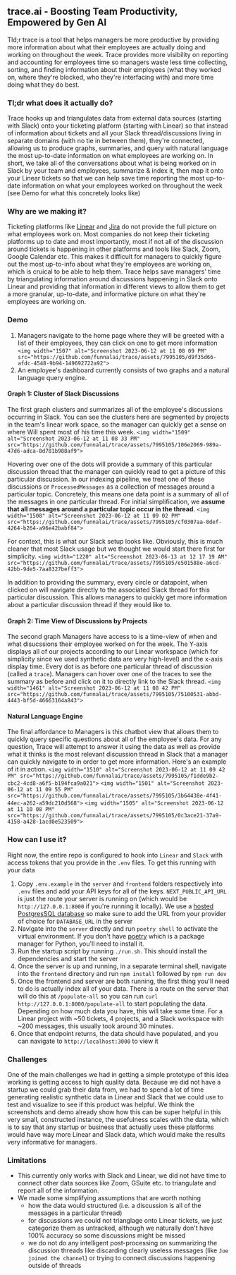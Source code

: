 ## trace.ai - Boosting Team Productivity, Empowered by Gen AI

Tld;r trace is a tool that helps managers be more productive by providing more information about what their employees are actually doing and working on throughout the week. Trace provides more visibility on reporting and accounting for employees time so managers waste less time collecting, sorting, and finding information about their employees (what they worked on, where they're blocked, who they're interfacing with) and more time doing what they do best.

### Tl;dr what does it actually do?

Trace hooks up and triangulates data from external data sources (starting with Slack) onto your ticketing platform (starting with Linear) so that instead of information about tickets and all your Slack thread/discussions living in separate domains (with no tie in between them), they're connected, allowing us to produce graphs, summaries, and query with natural language the most up-to-date information on what employees are working on. In short, we take all of the conversations about what is being worked on in Slack by your team and employees, summarize & index it, then map it onto your Linear tickets so that we can help save time reporting the most up-to-date information on what your employees worked on throughout the week (see Demo for what this concretely looks like)

### Why are we making it?

Ticketing platforms like [Linear](https://linear.app/) and [Jira](https://www.atlassian.com/software/jira) do not provide the full picture on what employees work on. Most companies do not keep their ticketing platforms up to date and most importantly, most if not all of the discussion around tickets is happening in other platforms and tools like Slack, Zoom, Google Calendar etc. This makes it difficult for managers to quickly figure out the most up-to-info about what they're employees are working on, which is cruical to be able to help them. Trace helps save managers' time by triangulating information around discussions happening in Slack onto Linear and providing that information in different views to allow them to get a more granular, up-to-date, and informative picture on what they're employees are working on.

### Demo 

1. Managers navigate to the home page where they will be greeted with a list of their employees, they can click on one to get more information
   `<img width="1507" alt="Screenshot 2023-06-12 at 11 08 09 PM" src="https://github.com/funnalai/trace/assets/7995105/d9f35d66-afdc-4548-9b94-149692722a92">`
2. An employee's dashboard currently consists of two graphs and a natural language query engine.

#### Graph 1: Cluster of Slack Discussions

The first graph clusters and summarizes all of the employee's discussions occurring in Slack. You can see the clusters here are segmented by projects in the team's linear work space, so the manager can quickly get a sense on where Will spent most of his time this week.
`<img width="1509" alt="Screenshot 2023-06-12 at 11 08 33 PM" src="https://github.com/funnalai/trace/assets/7995105/106e2069-989a-47d6-adca-8d781b988af9">`

Hovering over one of the dots will provide a summary of this particular discussion thread that the manager can quickly read to get a picture of this particular discussion. In our indexing pipeline, we treat one of these discussions or `ProcessedMessages` as a collection of messages around a particular topic. Concretely, this means one data point is a summary of all of the messages in one particular thread. For initial simplification, we **assume that all messages around a particular topic occur in the thread**.
`<img width="1508" alt="Screenshot 2023-06-12 at 11 09 02 PM" src="https://github.com/funnalai/trace/assets/7995105/cf0307aa-8def-4264-b264-a96e42babf84">`

For context, this is what our Slack setup looks like. Obviously, this is much cleaner that most Slack usage but we thought we would start there first for simplicity.
`<img width="1220" alt="Screenshot 2023-06-13 at 12 17 19 AM" src="https://github.com/funnalai/trace/assets/7995105/e501588e-a6cd-42bb-9de5-7aa8327beff3">`

In addition to providing the summary, every circle or datapoint, when clicked on will navigate directly to the associated Slack thread for this particular discussion. This allows managers to quickly get more information about a particular discussion thread if they would like to.

#### Graph 2: Time View of Discussions by Projects

The second graph Managers have access to is a time-view of when and what disucssions their employee worked on for the week. The Y-axis displays all of our projects according to our Linear workspace (which for simplicity since we used synthetic data are very high-level) and the x-axis display time. Every dot is as before one particular thread of discussion (called a `trace`). Managers can hover over one of the traces to see the summary as before and click on it to directly link to the Slack thread.
`<img width="1461" alt="Screenshot 2023-06-12 at 11 08 42 PM" src="https://github.com/funnalai/trace/assets/7995105/75100531-abbd-4443-bf5d-46663164a843">`

#### Natural Language Engine

The final affordance to Managers is this chatbot view that allows them to quickly query specific questions about all of the employee's data.
For any question, Trace will attempt to answer it using the data as well as provide what it thinks is the most relevant discussion thread in Slack that a manager can quickly navigate to in order to get more information. Here's an example of it in action.
`<img width="1510" alt="Screenshot 2023-06-12 at 11 09 42 PM" src="https://github.com/funnalai/trace/assets/7995105/f1dde9b2-cbc2-4cd8-a6f5-b194fca9a021">`
`<img width="1501" alt="Screenshot 2023-06-12 at 11 09 55 PM" src="https://github.com/funnalai/trace/assets/7995105/3b64438e-4f41-44ec-a262-a59dc210d568">`
`<img width="1505" alt="Screenshot 2023-06-12 at 11 10 08 PM" src="https://github.com/funnalai/trace/assets/7995105/0c3ace21-37a9-4158-a428-1acd0e523509">`

### How can I use it?

Right now, the entire repo is configured to hook into `Linear` and `Slack` with access tokens that you provide in the `.env` files. To get this running with your data

1. Copy `.env.example` in the `server` and `frontend` folders respectively into `.env` files and add your API keys for all of the keys. `NEXT_PUBLIC_API_URL` is just the route your server is running on (which would be `http://127.0.0.1:8000` if you're running it locally). We use a [hosted PostgresSQL database](https://docs.digitalocean.com/products/databases/postgresql/) so make sure to add the URL from your provider of choice for `DATABASE_URL` in the server
2. Navigate into the `server` directly and run `poetry shell` to activate the virtual environment. If you don't have [poetry](https://github.com/python-poetry/poetry) which is a package manager for Python, you'll need to install it.
3. Run the startup script by running `./run.sh`. This should install the dependencies and start the server
4. Once the server is up and running, in a separate terminal shell, navigate into the `frontend` directory and run `npm install` followed by `npm run dev`
5. Once the frontend and server are both running, the first thing you'll need to do is actually index all of your data. There is a route on the server that will do this at `/populate-all` so you can run `curl http://127.0.0.1:8000/populate-all` to start populating the data. Depending on how much data you have, this will take some time. For a Linear project with ~50 tickets, 4 projects, and a Slack workspace with ~200 messages, this usually took around 30 minutes.
6. Once that endpoint returns, the data should have populated, and you can navigate to `http://localhost:3000` to view it

### Challenges

One of the main challenges we had in getting a simple prototype of this idea working is getting access to high quality data. Because we did not have a startup we could grab their data from, we had to spend a lot of time generating realistic synthetic data in Linear and Slack that we could use to test and visualize to see if this product was helpful. We think the screenshots and demo already show how this can be super helpful in this very small, constructed instance, the usefulness scales with the data, which is to say that any startup or business that actually uses these platforms would have way more Linear and Slack data, which would make the results very informative for managers.

### Limitations

- This currently only works with Slack and Linear, we did not have time to connect other data sources like Zoom, GSuite etc. to triangulate and report all of the information.
- We made some simplifying assumptions that are worth nothing
  - how the data would structured (i.e. a discussion is all of the messages in a particular thread)
  - for discussions we could not trianglage onto Linear tickets, we just categorize them as untracked, although we naturally don't have 100% accuracy so some discussions might be missed
  - we do not do any intelligent post-processing on summarizing the discussion threads like discarding clearly useless messages (like `Joe joined the channel`) or trying to connect discussions happening outside of threads
